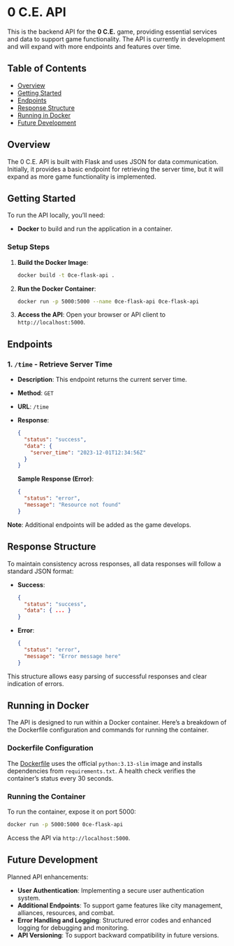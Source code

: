 # 0 C.E. API

This is the backend API for the **0 C.E.** game, providing essential services and data to support game functionality. The API is currently in development and will expand with more endpoints and features over time.

## Table of Contents
- [Overview](#overview)
- [Getting Started](#getting-started)
- [Endpoints](#endpoints)
- [Response Structure](#response-structure)
- [Running in Docker](#running-in-docker)
- [Future Development](#future-development)

## Overview

The 0 C.E. API is built with Flask and uses JSON for data communication. Initially, it provides a basic endpoint for retrieving the server time, but it will expand as more game functionality is implemented.

## Getting Started

To run the API locally, you’ll need:
- **Docker** to build and run the application in a container.

### Setup Steps

1. **Build the Docker Image**:
   ```bash
   docker build -t 0ce-flask-api .
   ```
2. **Run the Docker Container**:
   ```bash
   docker run -p 5000:5000 --name 0ce-flask-api 0ce-flask-api
   ```
3. **Access the API**:
   Open your browser or API client to `http://localhost:5000`.

## Endpoints

### 1. `/time` - Retrieve Server Time

- **Description**: This endpoint returns the current server time.
- **Method**: `GET`
- **URL**: `/time`
- **Response**:
  ```json
  {
    "status": "success",
    "data": {
      "server_time": "2023-12-01T12:34:56Z"
    }
  }
  ```
  
  **Sample Response (Error)**:
  ```json
  {
    "status": "error",
    "message": "Resource not found"
  }
  ```
  
**Note**: Additional endpoints will be added as the game develops.

## Response Structure

To maintain consistency across responses, all data responses will follow a standard JSON format:
- **Success**:
  ```json
  {
    "status": "success",
    "data": { ... }
  }
  ```
- **Error**:
  ```json
  {
    "status": "error",
    "message": "Error message here"
  }
  ```

This structure allows easy parsing of successful responses and clear indication of errors.

## Running in Docker

The API is designed to run within a Docker container. Here’s a breakdown of the Dockerfile configuration and commands for running the container.

### Dockerfile Configuration

The [Dockerfile](Dockerfile) uses the official `python:3.13-slim` image and installs dependencies from `requirements.txt`. A health check verifies the container’s status every 30 seconds.

### Running the Container

To run the container, expose it on port 5000:
```bash
docker run -p 5000:5000 0ce-flask-api
```

Access the API via `http://localhost:5000`.

## Future Development

Planned API enhancements:
- **User Authentication**: Implementing a secure user authentication system.
- **Additional Endpoints**: To support game features like city management, alliances, resources, and combat.
- **Error Handling and Logging**: Structured error codes and enhanced logging for debugging and monitoring.
- **API Versioning**: To support backward compatibility in future versions.
